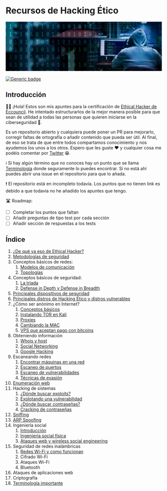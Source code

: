 # Recursos de Hacking Ético

![portada](./img/portada.jpeg)

[![Generic badge](https://img.shields.io/badge/status-in%20progress-green.svg)](https://shields.io/)

## Introducción

👋👋 ¡Hola! Estos son mis apuntes para la certificación de [Ethical Hacker de Eccouncil](https://www.eccouncil.org/programs/certified-ethical-hacker-ceh/). He intentado estructurarlos de la mejor manera posible para que sean de utilidad a todas las personas que quieren iniciarse en la ciberseguridad 🖤.

Es un repositorio abierto y cualquiera puede poner un PR para mejorarlo, corregir faltas de ortografía o añadir contenido que pueda ser útil. Al final, de eso se trata de que entre todos compartamos conocimiento y nos ayudemos los unos a los otros. Espero que les guste ❤️ y cualquier cosa me podéis comentar por [Twitter](https://twitter.com/zamarrowski) 😁.

ℹ️ Si hay algún término que no conoces hay un punto que se llama [Terminología](./resources/terminologia.md) donde seguramente lo puedes encontrar. Si no está ahí puedes abrir una issue en el repositorio para que lo añada.

❗ El repositorio está en incompleto todavía. Los puntos que no tienen link es debido a que todavía no he añadido los apuntes que tengo.

🛣️ Roadmap:

- [ ] Completar los puntos que faltan
- [ ] Añadir preguntas de tipo test por cada sección
- [ ] Añadir sección de respuestas a los tests

## Índice

1. [¿De qué va eso de Ethical Hacker?](./resources/ethicalHacker.md)
2. [Metodologías de seguridad](./resources/metodologias.md)
3. Conceptos básicos de redes:
    1. [Modelos de comunicación](./resources/redes/modelos.md)
    2. [Topologías](./resources/redes/topologias.md)
4. Conceptos básicos de seguridad:
    1. [La tríada](./resources/seguridad/triada.md)
    2. [Defense in Depth y Defense in Breadth](./resources/seguridad/defense.md)
5. [Principales dispositivos de seguridad](./resources/dispositivosDeSeguridad.md)
6. [Principales distros de Hacking Ético y distros vulnerables](./resources/distros.md)
7. ¿Cómo ser anónimo en Internet?
    1. [Conceptos básicos](./resources/anonimato/conceptos.md)
    2. [Instalando TOR en Kali](./resources/anonimato/instalarTor.md)
    3. [Proxies](./resources/anonimato/proxies.md)
    4. [Cambiando la MAC](./resources/anonimato/mac.md)
    5. [VPS que aceptan pago con bitcoins](./resources/anonimato/vps.md)
8. Obteniendo información
    1. [Whois y host](./resources/obteniendoInfo/whois.md)
    2. [Social Networking](./resources/obteniendoInfo/socialnetworking.md)
    3. [Google Hacking](./resources/obteniendoInfo/googleHacking.md)
9. Escaneando redes
    1. [Encontrar máquinas en una red](./resources/escaneoRedes/pingsweeps.md)
    2. [Escaneo de puertos](./resources/escaneoRedes/portScanning.md)
    3. [Escaneo de vulnerabilidades](./resources/escaneoRedes/vulnerabilidades.md)
    4. [Técnicas de evasión](./resources/escaneoRedes/evasion.md)
10. [Enumeración web](./resources/enumeracion.md)
11. Hacking de sistemas
    1. [¿Dónde buscar exploits?](./resources/hackingDeSistemas/exploits.md)
    2. [Explotando una vulnerabilidad](./resources/hackingDeSistemas/explotando.md)
    1. [¿Dónde buscar contraseñas?](./resources/hackingDeSistemas/obteniendoPasswords.md)
    1. [Cracking de contraseñas](./resources/hackingDeSistemas/cracking.md)
12. [Sniffing](./resources/sniffing.md)
13. [ARP Spoofing](./resources/arpspoofing.md)
14. Ingeniería social
    1. [Introducción](./resources/ingenieriaSocial/intro.md)
    2. [Ingeniería social física](./resources/ingenieriaSocial/fisica.md)
    3. [Ataques web y wireless social engineering](./resources/ingenieriaSocial/ataquesWeb.md)
15. Seguridad de redes inalámbricas
    1. [Redes Wi-Fi y como funcionan](./resources/redesInalambricas/wifi.md)
    2. Cifrado Wi-Fi
    3. Ataques Wi-Fi
    4. Bluetooth
16. Ataques de aplicaciones web
17. Criptografía
18. [Terminología importante](./resources/terminologia.md)
